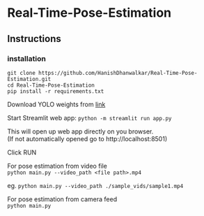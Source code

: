 # Real-Time-Pose-Estimation

## Instructions

### installation
`git clone https://github.com/HanishDhanwalkar/Real-Time-Pose-Estimation.git` \
`cd Real-Time-Pose-Estimation` \
`pip install -r requirements.txt`

Download YOLO weights from [link](https://github.com/ultralytics/assets/releases/download/v8.3.0/yolo11n-pose.pt)

Start Streamlit web app:
`python -m streamlit run app.py`

This will open up web app directly on you browser. \
(If not automatically opened go to http://localhost:8501)

Click RUN


For pose estimation from video file \
`python main.py --video_path <file path>.mp4`

eg.  `python main.py --video_path ./sample_vids/sample1.mp4`

For pose estimation from camera feed \
`python main.py`

